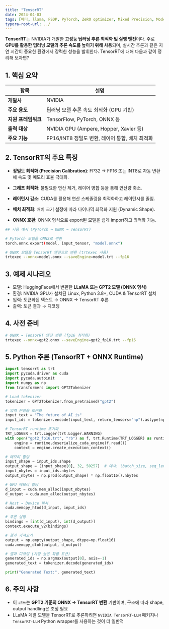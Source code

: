 ```yaml
---
title: "TensorRT"
date: 2024-04-03
tags: [메타, llama, FSDP, PyTorch, ZeRO optimizer, Mixed Precision, Model Parallelism, Pipeline Parallelism, DeepSpeed-Inference, DDP, Distributed Data Parallel]
typora-root-url: ../
---
```




**TensorRT**는 NVIDIA가 개발한 **고성능 딥러닝 추론 최적화 및 실행 엔진**이다. 주로 **GPU를 활용한 딥러닝 모델의 추론 속도를 높이기 위해 사용**되며, 실시간 추론과 같은 지연 시간이 중요한 환경에서 강력한 성능을 발휘한다. TensorRT에 대해 다음과 같이 정리해 보자면?



## 1. 핵심 요약

| 항목                | 설명                                            |
| ------------------- | ----------------------------------------------- |
| **개발사**          | NVIDIA                                          |
| **주요 용도**       | 딥러닝 모델 추론 속도 최적화 (GPU 기반)         |
| **지원 프레임워크** | TensorFlow, PyTorch, ONNX 등                    |
| **출력 대상**       | NVIDIA GPU (Ampere, Hopper, Xavier 등)          |
| **주요 기능**       | FP16/INT8 정밀도 변환, 레이어 통합, 배치 최적화 |



## 2. TensorRT의 주요 특징

* **정밀도 최적화 (Precision Calibration)**: FP32 → FP16 또는 INT8로 자동 변환해 속도 및 메모리 효율 극대화.
* **그래프 최적화**: 불필요한 연산 제거, 레이어 병합 등을 통해 연산량 축소.

* **레이턴시 감소**: CUDA를 활용해 연산 스케줄링을 최적화하고 레이턴시를 줄임.

* **배치 최적화**: 배치 크기 설정에 따라 다이나믹 최적화 지원 (Dynamic Shape).

* **ONNX 호환**: ONNX 형식으로 export된 모델을 쉽게 import하고 최적화 가능.

```bash
## 사용 예시 (PyTorch → ONNX → TensorRT)

# PyTorch 모델을 ONNX로 변환
torch.onnx.export(model, input_tensor, "model.onnx")

# ONNX 모델을 TensorRT 엔진으로 변환 (trtexec 사용)
trtexec --onnx=model.onnx --saveEngine=model.trt --fp16
```



## 3. 예제 시나리오

* 모델: HuggingFace에서 변환한 **LLaMA 또는 GPT2 모델 (ONNX 형식)**
* 환경: NVIDIA GPU가 설치된 Linux, Python 3.8+, CUDA & TensorRT 설치
* 입력: 토큰화된 텍스트 → ONNX → TensorRT 추론
* 출력: 토큰 결과 → 디코딩



## 4. 사전 준비

```bash
# ONNX → TensorRT 엔진 변환 (fp16 최적화)
trtexec --onnx=gpt2.onnx --saveEngine=gpt2_fp16.trt --fp16
```



## 5. Python 추론 (TensorRT + ONNX Runtime)

```python
import tensorrt as trt
import pycuda.driver as cuda
import pycuda.autoinit
import numpy as np
from transformers import GPT2Tokenizer

# Load tokenizer
tokenizer = GPT2Tokenizer.from_pretrained("gpt2")

# 입력 문장을 토큰화
input_text = "The future of AI is"
input_ids = tokenizer.encode(input_text, return_tensors="np").astype(np.int32)

# TensorRT runtime 초기화
TRT_LOGGER = trt.Logger(trt.Logger.WARNING)
with open("gpt2_fp16.trt", "rb") as f, trt.Runtime(TRT_LOGGER) as runtime:
    engine = runtime.deserialize_cuda_engine(f.read())
    context = engine.create_execution_context()

# 메모리 할당
input_shape = input_ids.shape
output_shape = (input_shape[0], 32, 50257)  # 예시: (batch_size, seq_len, vocab_size)
input_nbytes = input_ids.nbytes
output_nbytes = np.prod(output_shape) * np.float16().nbytes

# GPU 메모리 할당
d_input = cuda.mem_alloc(input_nbytes)
d_output = cuda.mem_alloc(output_nbytes)

# Host → Device 복사
cuda.memcpy_htod(d_input, input_ids)

# 추론 실행
bindings = [int(d_input), int(d_output)]
context.execute_v2(bindings)

# 결과 가져오기
output = np.empty(output_shape, dtype=np.float16)
cuda.memcpy_dtoh(output, d_output)

# 결과 디코딩 (가장 높은 확률 토큰)
generated_ids = np.argmax(output[0], axis=-1)
generated_text = tokenizer.decode(generated_ids)

print("Generated Text:", generated_text)
```



## 6. 주의 사항

* 이 코드는 **GPT2 기준의 ONNX → TensorRT 변환** 기반이며, 구조에 따라 shape, output handling은 조정 필요
* LLaMA 계열 모델을 TensorRT로 추론하려면 `NVIDIA TensorRT-LLM` 패키지나 `TensorRT-LLM` Python wrapper를 사용하는 것이 더 일반적



